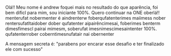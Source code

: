Olá!! Meu nome é andrew foquei mais no resultado do que aparência, foi bem dificl para mim, sou iniciante 100%. Quero continuar na ONE
oberlá!! menterufat nobermenter é aindrenterw foberqufatenterimes maiimess nober rentersufatltaidober dober qufatenter aipairêncimesai, foberimes benterm dimesfimescl pairai mimesm, soberufat imesnimescimesaintenter 100%. qufatenterrober coberntimesnufatair nai obernenter



A mensagem secreta é: "parabens por encarar esse desafio e ter finalizado ele com sucesso"

